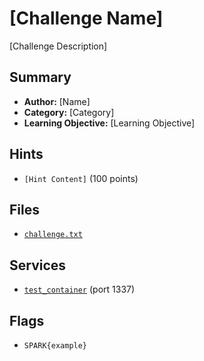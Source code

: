 # [Challenge Name]

[Challenge Description]

## Summary
- **Author:** [Name]
- **Category:** [Category]
- **Learning Objective:** [Learning Objective]

## Hints
- `[Hint Content]` (100 points)

## Files
- [`challenge.txt`](./dist/challenge.txt)

## Services
- [`test_container`](./service/test_container) (port 1337)

## Flags
- `SPARK{example}`
